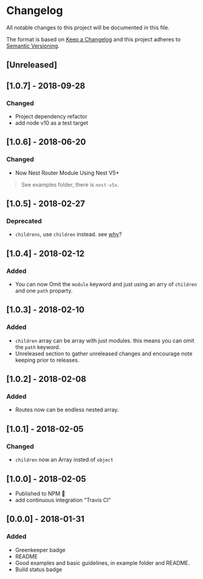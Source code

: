 # Changelog

All notable changes to this project will be documented in this file.

The format is based on [Keep a Changelog](http://keepachangelog.com/en/1.0.0/)
and this project adheres to [Semantic Versioning](http://semver.org/spec/v2.0.0.html).

## [Unreleased]

## [1.0.7] - 2018-09-28
### Changed
* Project dependency refactor
* add node v10 as a test target

## [1.0.6] - 2018-06-20
### Changed
* Now Nest Router Module Using Nest V5+
> See examples folder, there is `nest-v5x`.

## [1.0.5] - 2018-02-27

### Deprecated

* `childrens`, use `children` instead.
  see [why](https://github.com/shekohex/nest-router/issues/6)?

## [1.0.4] - 2018-02-12

### Added

* You can now Omit the `module` keyword and just using an arry
  of `children` and one `path` proparty.

## [1.0.3] - 2018-02-10

### Added

* `children` array can be array with just modules.
  this means you can omit the `path` keyword.
* Unreleased section to gather unreleased changes and encourage note
  keeping prior to releases.

## [1.0.2] - 2018-02-08

### Added

* Routes now can be endless nested array.

## [1.0.1] - 2018-02-05

### Changed

* `children` now an Array insted of `object`

## [1.0.0] - 2018-02-05

* Published to NPM :rocket:
* add continuous integration "Travis CI"

## [0.0.0] - 2018-01-31

### Added

* Greenkeeper badge
* README
* Good examples and basic guidelines, in example folder and README.
* Build status badge
